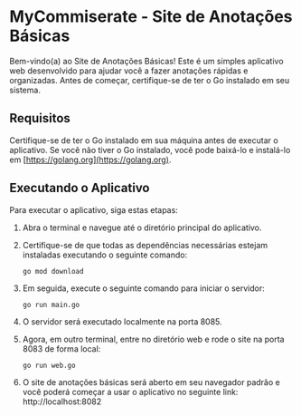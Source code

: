 # MyCommiserate - Site de Anotações Básicas

Bem-vindo(a) ao Site de Anotações Básicas! Este é um simples aplicativo web desenvolvido para ajudar você a fazer anotações rápidas e organizadas. Antes de começar, certifique-se de ter o Go instalado em seu sistema. 

## Requisitos

Certifique-se de ter o Go instalado em sua máquina antes de executar o aplicativo. Se você não tiver o Go instalado, você pode baixá-lo e instalá-lo em [https://golang.org](https://golang.org).

## Executando o Aplicativo

Para executar o aplicativo, siga estas etapas:

1. Abra o terminal e navegue até o diretório principal do aplicativo.
2. Certifique-se de que todas as dependências necessárias estejam instaladas executando o seguinte comando:

   ```shell
   go mod download
   ```
3. Em seguida, execute o seguinte comando para iniciar o servidor:

   ```shell
   go run main.go
   ```
4. O servidor será executado localmente na porta 8085.

5. Agora, em outro terminal, entre no diretório web e rode o site na porta 8083 de forma local:
   
   ```shell
   go run web.go
   ```

6. O site de anotações básicas será aberto em seu navegador padrão e você poderá começar a usar o aplicativo no seguinte link: http://localhost:8082
